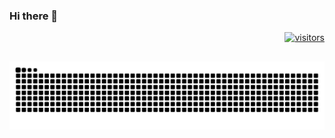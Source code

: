 ### Hi there 👋

<div align="right">
  
  [![visitors](https://visitor-badge.laobi.icu/badge?page_id=page.id)](https://visitor-badge.laobi.icu/badge?page_id=jwenjian.visitor-badge)
</div>



##

<img align="center" alt="snake eating my contributions" src="https://raw.githubusercontent.com/vinimanzano/vinimanzano/output/github-contribution-grid-snake-dark.svg">

